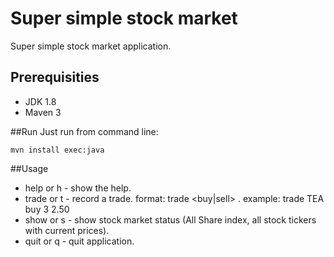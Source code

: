 # Super simple stock market 
Super simple stock market application.

## Prerequisities
- JDK 1.8
- Maven 3

##Run
Just run from command line:
```
mvn install exec:java
```

##Usage
- help or h - show the help.
- trade or t - record a trade. format: trade <stock symbol> <buy|sell> <quantity> <price>. example: trade TEA buy 3 2.50
- show or s - show stock market status (All Share index, all stock tickers with current prices).
- quit or q - quit application.
